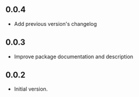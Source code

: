 ## 0.0.4
- Add previous version's changelog

## 0.0.3
- Improve package documentation and description

## 0.0.2

- Initial version.
